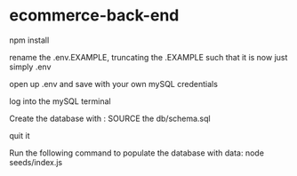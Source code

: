 # ecommerce-back-end





npm install

rename the .env.EXAMPLE, truncating the .EXAMPLE
such that it is now just simply .env

open up .env and save with your own mySQL credentials

log into the mySQL terminal


Create the database with :
SOURCE the db/schema.sql

quit it

Run the following command to populate the database with data:
node seeds/index.js


